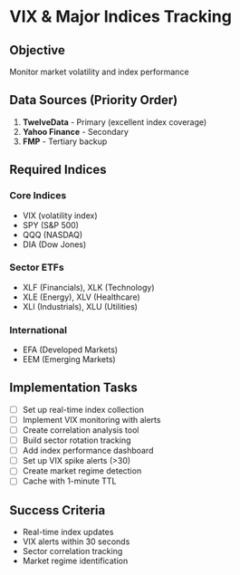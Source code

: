 # VIX & Major Indices Tracking

## Objective
Monitor market volatility and index performance

## Data Sources (Priority Order)
1. **TwelveData** - Primary (excellent index coverage)
2. **Yahoo Finance** - Secondary
3. **FMP** - Tertiary backup

## Required Indices
### Core Indices
- VIX (volatility index)
- SPY (S&P 500)
- QQQ (NASDAQ)
- DIA (Dow Jones)

### Sector ETFs
- XLF (Financials), XLK (Technology)
- XLE (Energy), XLV (Healthcare)
- XLI (Industrials), XLU (Utilities)

### International
- EFA (Developed Markets)
- EEM (Emerging Markets)

## Implementation Tasks
- [ ] Set up real-time index collection
- [ ] Implement VIX monitoring with alerts
- [ ] Create correlation analysis tool
- [ ] Build sector rotation tracking
- [ ] Add index performance dashboard
- [ ] Set up VIX spike alerts (>30)
- [ ] Create market regime detection
- [ ] Cache with 1-minute TTL

## Success Criteria
- Real-time index updates
- VIX alerts within 30 seconds
- Sector correlation tracking
- Market regime identification